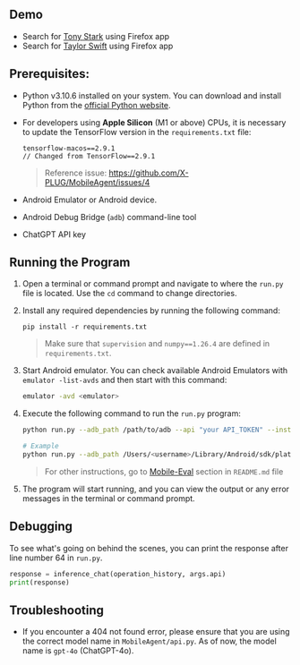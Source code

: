 ## Demo

- Search for [Tony Stark](https://paloit2016.sharepoint.com/:v:/s/TH_-THTechHive/Ec8fIv5_LCVJgTSfm7WGmdEBRSg0WAFTXIsLmgCpBo6CKw?e=mZkqqG&nav=eyJyZWZlcnJhbEluZm8iOnsicmVmZXJyYWxBcHAiOiJTdHJlYW1XZWJBcHAiLCJyZWZlcnJhbFZpZXciOiJTaGFyZURpYWxvZy1MaW5rIiwicmVmZXJyYWxBcHBQbGF0Zm9ybSI6IldlYiIsInJlZmVycmFsTW9kZSI6InZpZXcifX0%3D) using Firefox app
- Search for [Taylor Swift](https://paloit2016.sharepoint.com/:v:/s/TH_-THTechHive/EQ27s6sy5PRLgFMTqV8z9NkBRtXYoXEmWRa547kOj6lUdg?e=X28FJe&nav=eyJyZWZlcnJhbEluZm8iOnsicmVmZXJyYWxBcHAiOiJTdHJlYW1XZWJBcHAiLCJyZWZlcnJhbFZpZXciOiJTaGFyZURpYWxvZy1MaW5rIiwicmVmZXJyYWxBcHBQbGF0Zm9ybSI6IldlYiIsInJlZmVycmFsTW9kZSI6InZpZXcifX0%3D) using Firefox app

## Prerequisites:

- Python v3.10.6 installed on your system. You can download and install Python from the [official Python website](https://www.python.org/downloads/).
- For developers using **Apple Silicon** (M1 or above) CPUs, it is necessary to update the TensorFlow version in the `requirements.txt` file:

  ```
  tensorflow-macos==2.9.1
  // Changed from TensorFlow==2.9.1
  ```

  > Reference issue: https://github.com/X-PLUG/MobileAgent/issues/4

- Android Emulator or Android device.
- Android Debug Bridge (`adb`) command-line tool
- ChatGPT API key

## Running the Program

1. Open a terminal or command prompt and navigate to where the `run.py` file is located. Use the `cd` command to change directories.

2. Install any required dependencies by running the following command:

   ```
   pip install -r requirements.txt
   ```

   > Make sure that `supervision` and `numpy==1.26.4` are defined in `requirements.txt`.

3. Start Android emulator. You can check available Android Emulators with `emulator -list-avds` and then start with this command:

   ```bash
   emulator -avd <emulator>
   ```

4. Execute the following command to run the `run.py` program:

   ```bash
   python run.py --adb_path /path/to/adb --api "your API_TOKEN" --instruction "your instruction"

   # Example
   python run.py --adb_path /Users/<username>/Library/Android/sdk/platform-tools/adb --api "your API_TOKEN" --instruction "Search the information about Tony Stark using Firefox app."
   ```

   > For other instructions, go to [Mobile-Eval](README.md##Mobile-Eval) section in `README.md` file

5. The program will start running, and you can view the output or any error messages in the terminal or command prompt.

## Debugging

To see what's going on behind the scenes, you can print the response after line number 64 in `run.py`.

```python
response = inference_chat(operation_history, args.api)
print(response)
```

## Troubleshooting

- If you encounter a 404 not found error, please ensure that you are using the correct model name in `MobileAgent/api.py`. As of now, the model name is `gpt-4o` (ChatGPT-4o).

